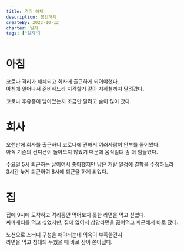 ```yaml
---
title: 격리 해체
description: 봉인해체
createBy: 2022-10-12
charter: 일지
tags: ["일지"]
---
```


# 아침

코로나 격리가 해체되고 회사에 출근하게 되어야했다.  
아침에 일어나서 준비하느라 지각할거 같아 지하철까지 달려갔다.

코로나 후유증이 남아있는지 조금만 달려고 숨이 많이 찼다.

# 회사

오랜만에 회사를 출근하니 코로나에 관해서 여러사람이 안부를 물어봤다.  
아직 기존의 컨디션이 돌아오지 않았기 때문에 움직일떄 좀 더 힘들었다.

수요일 5시 퇴근하는 날이여서 좋아했지만 남은 개발 일정에 결함을 수정하느라  
3시간 늦게 퇴근하여 8시에 퇴근을 하게 되었다.

# 집

집에 9시에 도착하고 격리동안 먹어보지 못한 라면을 먹고 싶었다.  
짜파게티를 먹고 싶었지만, 집에 없어서 삼양라면을 끓여먹고 피곤해서 바로 잤다.

노션으로 스터디 구성을 해야되는데 의욕이 부족한건지  
라면을 먹고 침대의 누웠을 때 바로 잠이 쏟아졌다.

